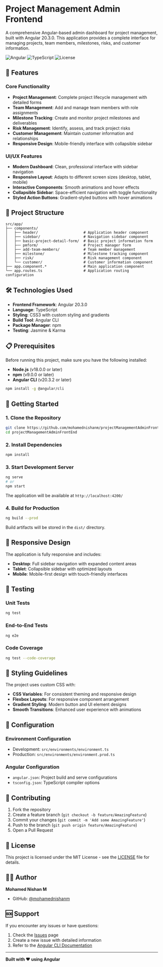 # Project Management Admin Frontend

A comprehensive Angular-based admin dashboard for project management, built with Angular 20.3.0. This application provides a complete interface for managing projects, team members, milestones, risks, and customer information.

![Angular](https://img.shields.io/badge/Angular-20.3.0-DD0031?style=flat&logo=angular&logoColor=white)
![TypeScript](https://img.shields.io/badge/TypeScript-Latest-3178C6?style=flat&logo=typescript&logoColor=white)
![License](https://img.shields.io/badge/License-MIT-green.svg)

## 🚀 Features

### Core Functionality
- **Project Management**: Complete project lifecycle management with detailed forms
- **Team Management**: Add and manage team members with role assignments
- **Milestone Tracking**: Create and monitor project milestones and deliverables
- **Risk Management**: Identify, assess, and track project risks
- **Customer Management**: Maintain customer information and relationships
- **Responsive Design**: Mobile-friendly interface with collapsible sidebar

### UI/UX Features
- **Modern Dashboard**: Clean, professional interface with sidebar navigation
- **Responsive Layout**: Adapts to different screen sizes (desktop, tablet, mobile)
- **Interactive Components**: Smooth animations and hover effects
- **Collapsible Sidebar**: Space-efficient navigation with toggle functionality
- **Styled Action Buttons**: Gradient-styled buttons with hover animations

## 📁 Project Structure

```
src/app/
├── components/
│   ├── header/                     # Application header component
│   ├── sidebar/                    # Navigation sidebar component
│   ├── basic-project-detail-form/  # Basic project information form
│   ├── pmform/                     # Project manager form
│   ├── add-team-members/           # Team member management
│   ├── milestone/                  # Milestone tracking component
│   ├── risk/                       # Risk management component
│   └── customer/                   # Customer information component
├── app.component.*                 # Main application component
└── app.routes.ts                   # Application routing configuration
```

## 🛠️ Technologies Used

- **Frontend Framework**: Angular 20.3.0
- **Language**: TypeScript
- **Styling**: CSS3 with custom styling and gradients
- **Build Tool**: Angular CLI
- **Package Manager**: npm
- **Testing**: Jasmine & Karma

## 📋 Prerequisites

Before running this project, make sure you have the following installed:

- **Node.js** (v18.0.0 or later)
- **npm** (v9.0.0 or later)
- **Angular CLI** (v20.3.2 or later)

```bash
npm install -g @angular/cli
```

## 🚀 Getting Started

### 1. Clone the Repository
```bash
git clone https://github.com/mohamednishanm/projectManagementAdminFrontEnd.git
cd projectManagementAdminFrontEnd
```

### 2. Install Dependencies
```bash
npm install
```

### 3. Start Development Server
```bash
ng serve
# or
npm start
```

The application will be available at `http://localhost:4200/`

### 4. Build for Production
```bash
ng build --prod
```

Build artifacts will be stored in the `dist/` directory.

## 📱 Responsive Design

The application is fully responsive and includes:
- **Desktop**: Full sidebar navigation with expanded content areas
- **Tablet**: Collapsible sidebar with optimized layouts
- **Mobile**: Mobile-first design with touch-friendly interfaces

## 🧪 Testing

### Unit Tests
```bash
ng test
```

### End-to-End Tests
```bash
ng e2e
```

### Code Coverage
```bash
ng test --code-coverage
```

## 🎨 Styling Guidelines

The project uses custom CSS with:
- **CSS Variables**: For consistent theming and responsive design
- **Flexbox Layouts**: For responsive component arrangement
- **Gradient Styling**: Modern button and UI element designs
- **Smooth Transitions**: Enhanced user experience with animations

## 🔧 Configuration

### Environment Configuration
- Development: `src/environments/environment.ts`
- Production: `src/environments/environment.prod.ts`

### Angular Configuration
- `angular.json`: Project build and serve configurations
- `tsconfig.json`: TypeScript compiler options

## 🤝 Contributing

1. Fork the repository
2. Create a feature branch (`git checkout -b feature/AmazingFeature`)
3. Commit your changes (`git commit -m 'Add some AmazingFeature'`)
4. Push to the branch (`git push origin feature/AmazingFeature`)
5. Open a Pull Request

## 📄 License

This project is licensed under the MIT License - see the [LICENSE](LICENSE) file for details.

## 👨‍💻 Author

**Mohamed Nishan M**
- GitHub: [@mohamednishanm](https://github.com/mohamednishanm)

## 🆘 Support

If you encounter any issues or have questions:
1. Check the [Issues](https://github.com/mohamednishanm/projectManagementAdminFrontEnd/issues) page
2. Create a new issue with detailed information
3. Refer to the [Angular CLI Documentation](https://angular.dev/tools/cli)

---

**Built with ❤️ using Angular** 
